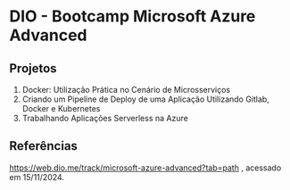 # DIO - Bootcamp Microsoft Azure Advanced

## Projetos
1. Docker: Utilização Prática no Cenário de Microsserviços
2. Criando um Pipeline de Deploy de uma Aplicação Utilizando Gitlab, Docker e Kubernetes
3. Trabalhando Aplicações Serverless na Azure


## Referências 
https://web.dio.me/track/microsoft-azure-advanced?tab=path
, acessado em 15/11/2024.